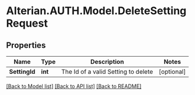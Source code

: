 # Alterian.AUTH.Model.DeleteSettingRequest

## Properties

Name | Type | Description | Notes
------------ | ------------- | ------------- | -------------
**SettingId** | **int** | The Id of a valid Setting to delete | [optional] 

[[Back to Model list]](../README.md#documentation-for-models) [[Back to API list]](../README.md#documentation-for-api-endpoints) [[Back to README]](../README.md)


